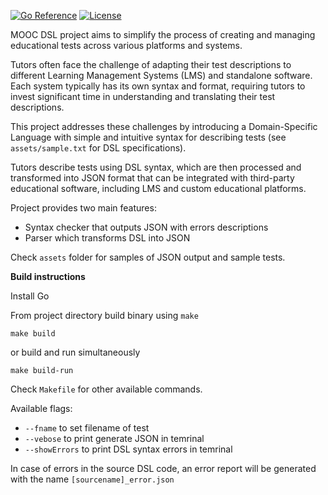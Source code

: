 [![Go Reference](https://pkg.go.dev/badge/github.com/dmikhr/mooc-dsl.svg)](https://pkg.go.dev/github.com/dmikhr/mooc-dsl)
[![License](https://img.shields.io/github/license/dmikhr/mooc-dsl.svg)](LICENSE)

MOOC DSL project aims to simplify the process of creating and managing educational tests across various platforms and systems.

Tutors often face the challenge of adapting their test descriptions to different Learning Management Systems (LMS) and standalone software. Each system typically has its own syntax and format, requiring tutors to invest significant time in understanding and translating their test descriptions.

This project addresses these challenges by introducing a Domain-Specific Language with simple and intuitive syntax for describing tests (see ```assets/sample.txt``` for DSL specifications). 

Tutors describe tests using DSL syntax, which are then processed and transformed into JSON format that can be integrated with third-party educational software, including LMS and custom educational platforms.

Project provides two main features:
* Syntax checker that outputs JSON with errors descriptions
* Parser which transforms DSL into JSON

Check ```assets``` folder for samples of JSON output and sample tests.

**Build instructions**

Install Go

From project directory build binary using `make`

```
make build
```

or build and run simultaneously

```
make build-run
```

Check `Makefile` for other available commands.

Available flags:
* `--fname` to set filename of test
* `--vebose` to print generate JSON in temrinal
* `--showErrors` to print DSL syntax errors in temrinal

In case of errors in the source DSL code, an error report will be generated with the name `[sourcename]_error.json`
